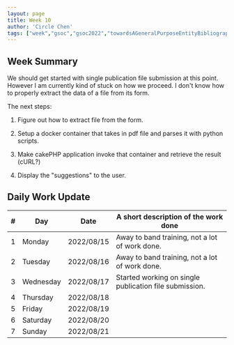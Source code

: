```yaml
---
layout: page
title: Week 10
author: 'Circle Chen'
tags: ["week","gsoc","gsoc2022","towardsAGeneralPurposeEntityBibliographyLinkingSystem","week#10","eval#2"]
---
```


## Week Summary

We should get started with single publication file submission at this point. However I am currently kind of stuck
on how we proceed. I don't know how to properly extract the data of a file from its form.

The next steps:

1. Figure out how to extract file from the form.

2. Setup a docker container that takes in pdf file and parses it with python scripts.

3. Make cakePHP application invoke that container and retrieve the result (cURL?)

4. Display the "suggestions" to the user.

## Daily Work Update

|\#|Day|Date|A short description of the work done|  
|---	|---	|---	|---	|  
|1   	| Monday 	|   2022/08/15	| Away to band training, not a lot of work done. |  
|2   	| Tuesday  	|   2022/08/16	| Away to band training, not a lot of work done.	|  
|3   	| Wednesday |  2022/08/17 	| Started working on single publication file submission. |  
|4   	| Thursday  |   2022/08/18	|  |  
|5   	| Friday  	|   2022/08/19	|  |  
|6   	| Saturday  |  2022/08/20	|  |  
|7   	| Sunday  	|   2022/08/21	|  |  
